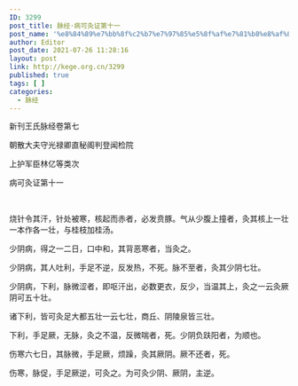 ```yaml
---
ID: 3299
post_title: 脉经·病可灸证第十一
post_name: '%e8%84%89%e7%bb%8f%c2%b7%e7%97%85%e5%8f%af%e7%81%b8%e8%af%81%e7%ac%ac%e5%8d%81%e4%b8%80'
author: Editor
post_date: 2021-07-26 11:28:16
layout: post
link: http://kege.org.cn/3299
published: true
tags: [ ]
categories:
  - 脉经
---
```

新刊王氏脉经卷第七

朝散大夫守光禄卿直秘阁判登闻检院

上护军臣林亿等类次

病可灸证第十一

&nbsp;
<p class="content">烧针令其汗，针处被寒，核起而赤者，必发贲豚。气从少腹上撞者，灸其核上一壮<span class="emphasis_small">一本作各一壮，</span>与桂枝加桂汤。</p>
<p class="content">少阴病，得之一二日，口中和，其背恶寒者，当灸之。</p>
<p class="content">少阴病，其人吐利，手足不逆，反发热，不死。脉不至者，灸其少阴七壮。</p>
<p class="content">少阴病，下利，脉微涩者，即呕汗出，必数更衣，反少，当温其上，灸之<span class="emphasis_small">一云灸厥阴可五十壮。</span></p>
<p class="content">诸下利，皆可灸足大都五壮<span class="emphasis_small">一云七壮，</span>商丘、阴陵泉皆三壮。</p>
<p class="content">下利，手足厥，无脉，灸之不温，反微喘者，死。少阴负趺阳者，为顺也。</p>
<p class="content">伤寒六七日，其脉微，手足厥，烦躁，灸其厥阴。厥不还者，死。</p>
<p class="content">伤寒，脉促，手足厥逆，可灸之。为可灸少阴、厥阴，主逆。</p>